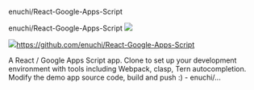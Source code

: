 enuchi/React-Google-Apps-Script

enuchi/React-Google-Apps-Script
![](../_resources/694a519ae8fb17156bd3dd98a7ea26e0.png)

![](../_resources/7f969f62ee272a3be19966806fff4ad5.png)https://github.com/enuchi/React-Google-Apps-Script

A React / Google Apps Script app. Clone to set up your development environment with tools including Webpack, clasp, Tern autocompletion. Modify the demo app source code, build and push :) - enuchi/...